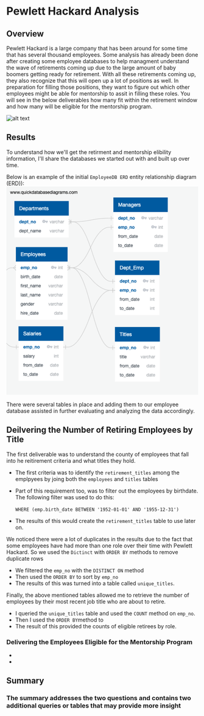 # Pewlett Hackard Analysis

## Overview

Pewlett Hackard is a large company that has been around for some time that has several thousand employees. Some analysis has already been done after creating some employee databases to help managment understand the wave of retirements coming up due to the large amount of baby boomers getting ready for retirement. With all these retirements coming up, they also recognize that this will open up a lot of positions as well. In preparation for filling those positions, they want to figure out which other employees might be able for mentorship to assit in filling these roles. You will see in the below deliverables how many fit within the retirement window and how many will be eligible for the mentorship program.

![alt text](http://url/to/img.png)

## Results

To understand how we'll get the retirment and mentorship elibility information, I'll share the databases we started out with and built up over time.

Below is an example of the initial `EmployeeDB ERD` entity relationship diagram (ERD)):
![employee-db](https://github.com/hastyjr/Pewlett-Hackard-Analysis/blob/main/Resources/EmployeeDB.png)

There were several tables in place and adding them to our employee database assisted in further evaluating and analyzing the data accordingly.

## Deilvering the Number of Retiring Employees by Title

The first deliverable was to understand the county of  employees that fall into he reitirement criteria and what titles they hold.

* The first criteria was to identify the `retirement_titles` among the emplpyees by joing both the `employees` and `titles` tables

* Part of this requirement too, was to filter out the employees by birthdate. The following filter was used to do this:

    ```WHERE (emp.birth_date BETWEEN '1952-01-01' AND '1955-12-31')```

* The results of this would create the `retirement_titles` table to use later on.

We noticed there were a lot of duplicates in the results due to the fact that some employees have had more than one role over their time with Pewlett Hackard. So we used the `Dictinct` with `ORDER BY` methods to remove duplicate rows

* We filtered the `emp_no` with the `DISTINCT ON` method
* Then used the `ORDER BY` to sort by `emp_no`
* The results of this was turned into a table called `unique_titles`.

Finally, the above mentioned tables allowed me to retrieve the number of employees by their most recent job title who are about to retire.

* I queried the `unique_titles` table and used the `COUNT` method on `emp_no`.
* Then I used the `ORDER BY`method to
* The result of this provided the counts of eligible retirees by role.

### Delivering the Employees Eligible for the Mentorship Program

*

*

## Summary

### The summary addresses the two questions and contains two additional queries or tables that may provide more insight
